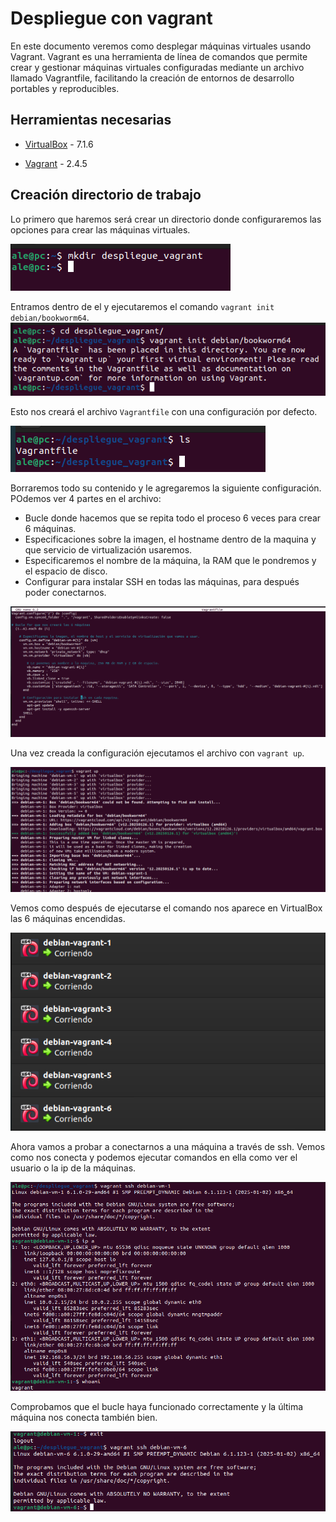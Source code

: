# Despliegue con vagrant

En este documento veremos como desplegar máquinas virtuales usando Vagrant. Vagrant es una herramienta de línea de comandos que permite crear y gestionar máquinas virtuales configuradas mediante un archivo llamado Vagrantfile, facilitando la creación de entornos de desarrollo portables y reproducibles.

## Herramientas necesarias

- [VirtualBox](https://www.virtualbox.org/) - 7.1.6

- [Vagrant](https://www.vagrantup.com/) - 2.4.5

## Creación directorio de trabajo

Lo primero que haremos será crear un directorio donde configuraremos las opciones para crear las máquinas virtuales.

![alt text](img/1.png)

Entramos dentro de el y ejecutaremos el comando `vagrant init debian/bookworm64`.
![alt text](img/2.png)

Esto nos creará el archivo `Vagrantfile` con una configuración por defecto.

![alt text](img/2.1.png)

Borraremos todo su contenido y le agregaremos la siguiente configuración. POdemos ver 4 partes en el archivo:

- Bucle donde hacemos que se repita todo el proceso 6 veces para crear 6 máquinas.
- Especificaciones sobre la imagen, el hostname dentro de la maquina y que servicio de virtualización usaremos.
- Especificaremos el nombre de la máquina, la RAM que le pondremos y el espacio de disco.
- Configurar para instalar SSH en todas las máquinas, para después poder conectarnos.

![alt text](img/3.png)

Una vez creada la configuración ejecutamos el archivo con `vagrant up`.

![alt text](img/4.png)

Vemos como después de ejecutarse el comando nos aparece en VirtualBox las 6 máquinas encendidas.

![alt text](img/5.png)

Ahora vamos a probar a conectarnos a una máquina a través de ssh. Vemos como nos conecta y podemos ejecutar comandos en ella como ver el usuario o la ip de la máquinas.

![alt text](img/6.png)

Comprobamos que el bucle haya funcionado correctamente y la última máquina nos conecta también bien.

![alt text](img/7.png)